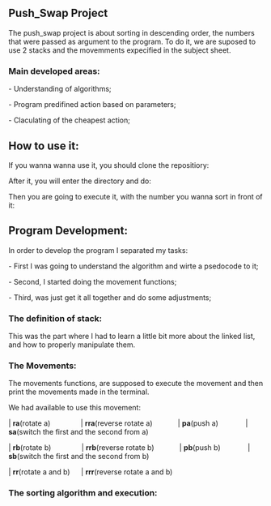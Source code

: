 ## Push_Swap Project
<p > The push_swap project is about sorting in descending order, the numbers that were passed as argument to the program. To do it, we are suposed to use 2 stacks and the movemments expecified in the subject sheet. </p nnm>

### Main developed areas:
<p> - Understanding of algorithms;</p>
<p> - Program predifined action based on parameters;</p>
<p> - Claculating of the cheapest action; </p>


## How to use it:
<p> If you wanna wanna use it, you should clone the repositiory: </p>

<p> After it, you will enter the directory and do: </p>

<p> Then you are going to execute it, with the number you wanna sort in front of it:</p>


## Program Development:
<p> In order to develop the program I separated my tasks:</p> 
<p> - First I was going to understand the algorithm and wirte a psedocode to it; </p>
<p> - Second, I started doing the movement functions;</p>
<p> - Third, was just get it all together and do some adjustments;</p>

### The definition of stack:
<p> This was the part where I had to learn a little bit more about the linked list, and how to properly manipulate them. </p>

### The Movements:
<p> The movements functions, are supposed to execute the movement and then print the movements made in the terminal.</p>
<p> We had available to use this movement: </p>
<p> | <strong>ra</strong>(rotate a)&emsp;&emsp;&emsp;&emsp;    |    <strong>rra</strong>(reverse rotate a)&emsp; &emsp; &emsp;|    <strong>pa</strong>(push a)&emsp; &emsp; &emsp;   |   <strong>sa</strong>(switch the first and the second from a)</p>
<p> | <strong>rb</strong>(rotate b)&emsp;&emsp;&emsp;&emsp;    |    <strong>rrb</strong>(reverse rotate b)&emsp; &emsp; &emsp;|    <strong>pb</strong>(push b)&emsp; &emsp; &emsp;   |   <strong>sb</strong>(switch the first and the second from b)</p>
<p> | <strong>rr</strong>(rotate a and b) &emsp;   |    <strong>rrr</strong>(reverse rotate a and b)</p>

### The sorting algorithm and execution:
<p> </p>

